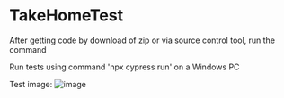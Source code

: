 # TakeHomeTest

After getting code by download of zip or via source control tool, run the command 

Run tests using command 'npx cypress run' on a Windows PC 

Test image: ![image](https://user-images.githubusercontent.com/61808156/194945465-c7a2ed5b-d77a-4154-bfe1-f0ac53c2382a.png)
